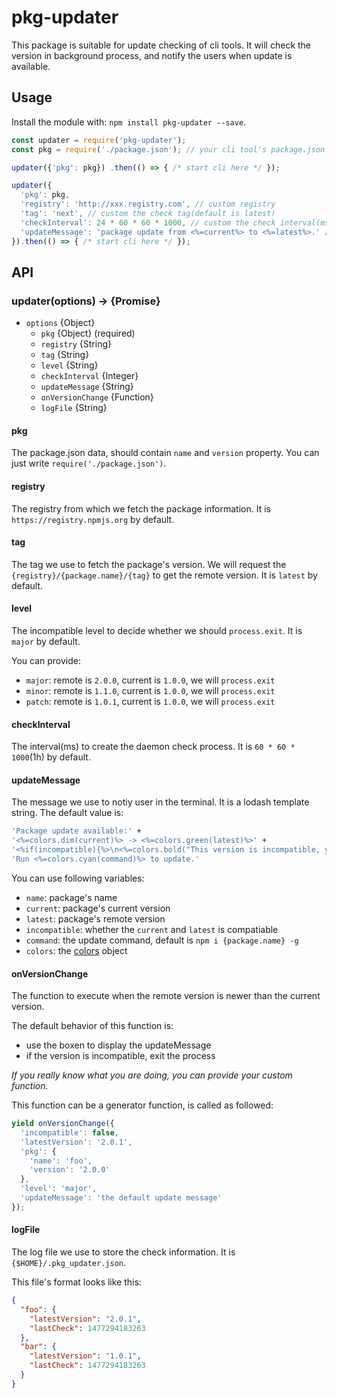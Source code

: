 # pkg-updater
This package is suitable for update checking of cli tools. It will check the version in background process, and notify the users when update is available.

## Usage
Install the module with: `npm install pkg-updater --save`.

```javascript
const updater = require('pkg-updater');
const pkg = require('./package.json'); // your cli tool's package.json

updater({'pkg': pkg}) .then(() => { /* start cli here */ });

updater({
  'pkg': pkg,  
  'registry': 'http://xxx.registry.com', // custom registry
  'tag': 'next', // custom the check tag(default is latest)
  'checkInterval': 24 * 60 * 60 * 1000, // custom the check interval(ms)
  'updateMessage': 'package update from <%=current%> to <%=latest%>.' // custom notify message
}).then(() => { /* start cli here */ });
```

## API
### updater(options) -> {Promise}
* `options` {Object}
  * `pkg` {Object} (required)
  * `registry` {String}
  * `tag` {String}
  * `level` {String}
  * `checkInterval` {Integer}
  * `updateMessage` {String}
  * `onVersionChange` {Function}
  * `logFile` {String}

#### pkg
The package.json data, should contain `name` and `version` property. You can just write `require('./package.json')`.

#### registry
The registry from which we fetch the package information. It is `https://registry.npmjs.org` by default.

#### tag
The tag we use to fetch the package's version. We will request the `{registry}/{package.name}/{tag}` to get the remote version. It is `latest` by default.

#### level
The incompatible level to decide whether we should `process.exit`. It is `major` by default.

You can provide:
  - `major`: remote is `2.0.0`, current is `1.0.0`, we will `process.exit`
  - `minor`: remote is `1.1.0`, current is `1.0.0`, we will `process.exit`
  - `patch`: remote is `1.0.1`, current is `1.0.0`, we will `process.exit`

#### checkInterval
The interval(ms) to create the daemon check process. It is `60 * 60 * 1000`(1h) by default.

#### updateMessage
The message we use to notiy user in the terminal. It is a lodash template string. The default value is: 

```bash
'Package update available:' +
'<%=colors.dim(current)%> -> <%=colors.green(latest)%>' +
'<%if(incompatible){%>\n<%=colors.bold("This version is incompatible, you should update before continuing.")%><%}%>\n' +
'Run <%=colors.cyan(command)%> to update.'
```

You can use following variables:
  - `name`: package's name
  - `current`: package's current version
  - `latest`: package's remote version
  - `incompatible`: whether the `current` and `latest` is compatiable
  - `command`: the update command, default is `npm i {package.name} -g`
  - `colors`: the [colors](https://www.npmjs.com/package/colors) object

#### onVersionChange
The function to execute when the remote version is newer than the current version. 

The default behavior of this function is:
  - use the boxen to display the updateMessage
  - if the version is incompatible, exit the process

*If you really know what you are doing, you can provide your custom function.* 

This function can be a generator function, is called as followed:

```javascript
yield onVersionChange({
  'incompatible': false,
  'latestVersion': '2.0.1',
  'pkg': {
    'name': 'foo',
    'version': '2.0.0'
  },
  'level': 'major',
  'updateMessage': 'the default update message'
});
```

#### logFile
The log file we use to store the check information. It is `{$HOME}/.pkg_updater.json`.

This file's format looks like this:

```json
{
  "foo": {
    "latestVersion": "2.0.1",
    "lastCheck": 1477294183263
  },
  "bar": {
    "latestVersion": "1.0.1",  
    "lastCheck": 1477294183263     
  }
}
```
